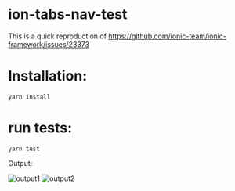 # ion-tabs-nav-test

This is a quick reproduction of https://github.com/ionic-team/ionic-framework/issues/23373

# Installation:

```
yarn install

```

# run tests:

```
yarn test
```

Output:


![output1](https://user-images.githubusercontent.com/211263/120450429-bab40900-c390-11eb-9adc-d209660d20a4.png)
![output2](https://user-images.githubusercontent.com/211263/120450428-bab40900-c390-11eb-947f-cd4d78012dbb.png)
